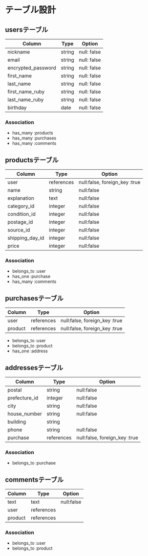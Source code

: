 # テーブル設計

## usersテーブル

| Column             | Type       | Option      |
|--------------------|------------|-------------|
| nickname           | string     | null: false |
| email              | string     | null: false |
| encrypted_password | string     | null: false |
| first_name         | string     | null: false |
| last_name          | string     | null: false |
| first_name_ruby    | string     | null: false |
| last_name_ruby     | string     | null: false |
| birthday           | date       | null: false |

### Association
- has_many :products
- has_many :purchases
- has_many :comments

## productsテーブル

| Column           | Type         | Option                       |
|------------------|--------------|------------------------------|
| user             | references   | null:false, foreign_key :true|
| name             | string       | null:false                   |
| explanation      | text         | null:false                   |
| category_id      | integer      | null:false                   |
| condition_id     | integer      | null:false                   |
| postage_id       | integer      | null:false                   |
| source_id        | integer      | null:false                   |
| shipping_day_id  | integer      | null:false                   |
| price            | integer      | null:false                   |

### Association
- belongs_to :user
- has_one :purchase
- has_many :comments

## purchasesテーブル

| Column  | Type        | Option                        |
|---------|-------------|-------------------------------|
| user    | references  | null:false, foreign_key :true |
| product | references  | null:false, foreign_key :true |

- belongs_to :user
- belongs_to :product
- has_one :address

## addressesテーブル

| Column         | Type        | Option                       |
|----------------|-------------|------------------------------|
| postal         | string      | null:false                   |
| prefecture_id  | integer     | null:false                   |
| city           | string      | null:false                   |
| house_number   | string      | null:false                   |
| building       | string      |                              |
| phone          | string      | null:false                   |
| purchase       | references  | null:false, foreign_key :true|

### Association

- belongs_to :purchase

## commentsテーブル

| Column  |  Type      | Option     |
|---------|------------|------------|
| text    | text       | null:false |
| user    | references |            |
| product | references |            |

### Association

- belongs_to :user
- belongs_to :product
